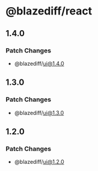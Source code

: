 # @blazediff/react

## 1.4.0

### Patch Changes

- @blazediff/ui@1.4.0

## 1.3.0

### Patch Changes

- @blazediff/ui@1.3.0

## 1.2.0

### Patch Changes

- @blazediff/ui@1.2.0
